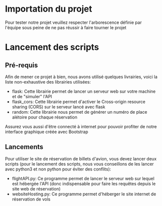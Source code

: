 <h1>Importation du projet</h1>
<p>Pour tester notre projet veuillez respecter l'arborescence définie par l'équipe sous peine de ne pas réussir à faire tourner le projet</p>
<h1>Lancement des scripts</h1>
<h2>Pré-requis</h2>
<p>Afin de mener ce projet à bien, nous avons utilisé quelques livrairies, voici la liste non-exhaustive des librairies utilisées:</p>
<ul>
  <li>flask: Cette librairie permet de lancer un serveur web sur votre machine et de "simuler" l'API</li>
  <li>flask_cors: Cette librairie permet d'activer le Cross-origin resource sharing (CORS) sur le serveur lancé avec flask</li>
  <li>random: Cette librairie nous permet de générer un numéro de place alétoire pour chaque réservation</li>
</ul>
<p>Assurez vous aussi d'être connecté à internet pour pouvoir profiter de notre interface graphique créée avec Bootstrap</p>
<h2>Lancements</h2>
<p>Pour utiliser le site de réservation de billets d'avion, vous devez lancer deux scripts (pour le lancement des scripts, nous vous conseillons de les lancer avec python3 et non python pour éviter des conflits):</p>
<ul>
  <li>flightAPI.py: Ce programme permet de lancer le serveur web sur lequel est hébergée l'API (donc indispensable pour faire les requêtes depuis le site web de réservation)</li>
  <li>websiteHosting.py: Ce programme permet d'héberger le site internet de réservation de vols</li>
</ul>
